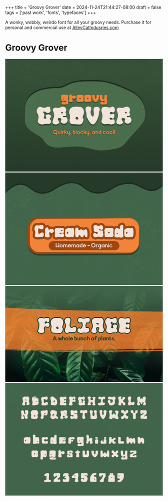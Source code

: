 +++
title = 'Groovy Grover'
date = 2024-11-24T21:44:27-08:00
draft = false
tags = ['past work', 'fonts', 'typefaces']
+++

A wonky, wobbly, weirdo font for all your groovy needs.
Purchase it for personal and commercial use at [AlleyCatIndusries.com](https://www.alleycatindustries.com/shop/p/groovy-grover-font)

# Groovy Grover
![The word "Grover" superimposed over the word "groovy" repeated vertically in an array of colors from cream to orange](Featured.png)
![The words "cream soda" and "Homemade - Organic" are written in white on an orange rectangle on a green background](Cream_Soda.png)
![The words "foliage: a whole bunch of plants" is written in green on top of an orange streak of paint. The background of the image is a bed of glossy green leaves.](Foliage.png)
![An image of the entire Grover font on a green background](Alphabet.png)

